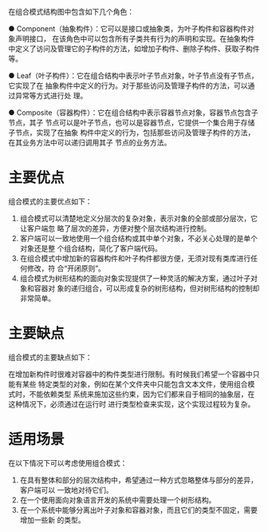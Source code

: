 在组合模式结构图中包含如下几个角色：

● Component（抽象构件）：它可以是接口或抽象类，为叶子构件和容器构件对象声明接口，
在该角色中可以包含所有子类共有行为的声明和实现。在抽象构件中定义了访问及管理它的子构件的方法，如增加子构件、删除子构件、获取子构件等。

● Leaf（叶子构件）：它在组合结构中表示叶子节点对象，叶子节点没有子节点，它实现了在
抽象构件中定义的行为。对于那些访问及管理子构件的方法，可以通过异常等方式进行处
理。

● Composite（容器构件）：它在组合结构中表示容器节点对象，容器节点包含子节点，其子
节点可以是叶子节点，也可以是容器节点，它提供一个集合用于存储子节点，实现了在抽象
构件中定义的行为，包括那些访问及管理子构件的方法，在其业务方法中可以递归调用其子
节点的业务方法。

# 主要优点
组合模式的主要优点如下：

1. 组合模式可以清楚地定义分层次的复杂对象，表示对象的全部或部分层次，它让客户端忽
略了层次的差异，方便对整个层次结构进行控制。
2. 客户端可以一致地使用一个组合结构或其中单个对象，不必关心处理的是单个对象还是整
个组合结构，简化了客户端代码。
3. 在组合模式中增加新的容器构件和叶子构件都很方便，无须对现有类库进行任何修改，符
合“开闭原则”。
4. 组合模式为树形结构的面向对象实现提供了一种灵活的解决方案，通过叶子对象和容器对
象的递归组合，可以形成复杂的树形结构，但对树形结构的控制却非常简单。
# 主要缺点

组合模式的主要缺点如下：

在增加新构件时很难对容器中的构件类型进行限制。有时候我们希望一个容器中只能有某些
特定类型的对象，例如在某个文件夹中只能包含文本文件，使用组合模式时，不能依赖类型
系统来施加这些约束，因为它们都来自于相同的抽象层，在这种情况下，必须通过在运行时
进行类型检查来实现，这个实现过程较为复杂。

# 适用场景
在以下情况下可以考虑使用组合模式：
1. 在具有整体和部分的层次结构中，希望通过一种方式忽略整体与部分的差异，客户端可以
一致地对待它们。
2. 在一个使用面向对象语言开发的系统中需要处理一个树形结构。
3. 在一个系统中能够分离出叶子对象和容器对象，而且它们的类型不固定，需要增加一些新
的类型。
